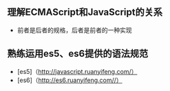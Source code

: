 ## 理解ECMAScript和JavaScript的关系
* 前者是后者的规格，后者是前者的一种实现

## 熟练运用es5、es6提供的语法规范
* [es5]（http://javascript.ruanyifeng.com/）
* [es6]（http://es6.ruanyifeng.com//）